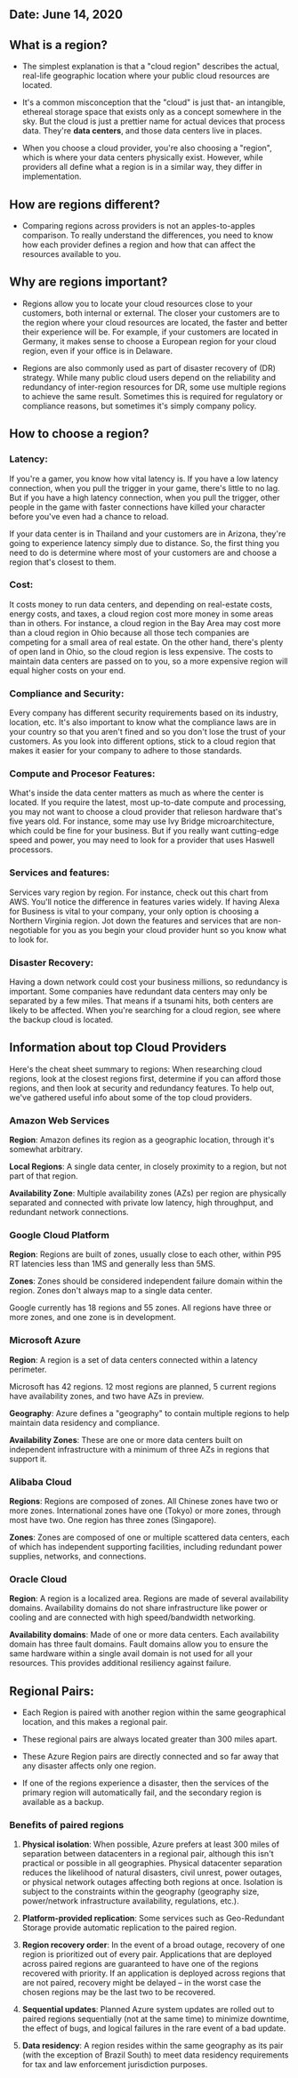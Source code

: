 ## Date: June 14, 2020

## What is a region? 

 - The simplest explanation is that a "cloud region" describes the actual, real-life geographic location where your public cloud resources are located. 

 - It's a common misconception that the "cloud" is just that- an intangible, ethereal storage space that exists only as a concept somewhere in the sky. But the cloud is just a prettier name for actual devices that process data. They're **data centers**, and those data centers live in places.

 - When you choose a cloud provider, you're also choosing a "region", which is where your data centers physically exist. However, while providers all define what a region is in a similar way, they differ in implementation. 

## How are regions different? 

 - Comparing regions across providers is not an apples-to-apples comparison. To really understand the differences, you need to know how each provider defines a region and how that can affect the resources available to you. 

## Why are regions important? 

 - Regions allow you to locate your cloud resources close to your customers, both internal or external. The closer your customers are to the region where your cloud resources are located, the faster and better their experience will be. For example, if your customers are located in Germany, it makes sense to choose a European region for your cloud region, even if your office is in Delaware. 

 - Regions are also commonly used as part of disaster recovery of (DR) strategy. While many public cloud users depend on the reliability and redundancy of inter-region resources for DR, some use multiple regions to achieve the same result. Sometimes this is required for regulatory or compliance reasons, but sometimes it's simply company policy. 

## How to choose a region? 

### Latency:


   If you're a gamer, you know how vital latency is. If you have a low latency connection, when you pull the trigger in your game, there's little to no lag. But if you have a high latency connection, when you pull the trigger, other people in the game with faster connections have killed your character before you've even had a chance to reload. 

   If your data center is in Thailand and your customers are in Arizona, they're going to experience latency simply due to distance. So, the first thing you need to do is determine where most of your customers are and choose a region that's closest to them. 

### Cost:


   It costs money to run data centers, and depending on real-estate costs, energy costs, and taxes, a cloud region cost more money in some areas than in others. For instance, a cloud region in the Bay Area may cost more than a cloud region in Ohio because all those tech companies are competing for a small area of real estate. On the other hand, there's plenty of open land in Ohio, so the cloud region is less expensive. The costs to maintain data centers are passed on to you, so a more expensive region will equal higher costs on your end. 

### Compliance and Security:


   Every company has different security requirements based on its industry, location, etc. It's also important to know what the compliance laws are in your country so that you aren't fined and so you don't lose the trust of your customers. As you look into different options, stick to a cloud region that makes it easier for your company to adhere to those standards. 

### Compute and Procesor Features:


   What's inside the data center matters as much as where the center is located. If you require the latest, most up-to-date compute and processing, you may not want to choose a cloud provider that relieson hardware that's five years old. For instance, some may use lvy Bridge microarchitecture, which could be fine for your business. But if you really want cutting-edge speed and power, you may need to look for a provider that uses Haswell processors. 

### Services and features:


   Services vary region by region. For instance, check out this chart from AWS. You'll notice the difference in features varies widely. If having Alexa for Business is vital to your company, your only option is choosing a Northern Virginia region. Jot down the features and services that are non-negotiable for you as you begin your cloud provider hunt so you know what to look for. 

### Disaster Recovery:


   Having a down network could cost your business millions, so redundancy is important. Some companies have redundant data centers may only be separated by a few miles. That means if a tsunami hits, both centers are likely to be affected. When you're searching for a cloud region, see where the backup cloud is located. 

## Information about top Cloud Providers

   Here's the cheat sheet summary to regions: When researching cloud regions, look at the closest regions first, determine if you can afford those regions, and then look at security and redundancy features. 
   To help out, we've gathered useful info about some of the top cloud providers. 

### Amazon Web Services

   **Region**: Amazon defines its region as a geographic location, through it's somewhat arbitrary. 

   **Local Regions**: A single data center, in closely proximity to a region, but not part of that region. 

   **Availability Zone**: Multiple availability zones (AZs) per region are physically separated and connected with private low latency, high throughput, and redundant network connections. 

### Google Cloud Platform

   **Region**: Regions are built of zones, usually close to each other, within P95 RT latencies less than 1MS and generally less than 5MS.

   **Zones**: Zones should be considered independent failure domain within the region. Zones don't always map to a single data center. 

   Google currently has 18 regions and 55 zones. All regions have three or more zones, and one zone is in development. 

### Microsoft Azure

   **Region**: A region is a set of data centers connected within a latency perimeter. 

   Microsoft has 42 regions. 12 most regions are planned, 5 current regions have availability zones, and two have AZs in preview. 

   **Geography**: Azure defines a "geography" to contain multiple regions to help maintain data residency and compliance. 

   **Availability Zones**: These are one or more data centers built on independent infrastructure with a minimum of three AZs in regions that support it. 

### Alibaba Cloud

   **Regions**: Regions are composed of zones. All Chinese zones have two or more zones. International zones have one (Tokyo) or more zones, through most have two. One region has three zones (Singapore). 
  
   **Zones**: Zones are composed of one or multiple scattered data centers, each of which has independent supporting facilities, including redundant power supplies, networks, and connections.

### Oracle Cloud

   **Region**: A region is a localized area. Regions are made of several availability domains. Availability domains do not share infrastructure like power or cooling and are connected with high speed/bandwidth networking.

   **Availability domains**: Made of one or more data centers. Each availability domain has three fault domains. Fault domains allow you to ensure the same hardware within a single avail domain is not used for all your resources. This provides additional resiliency against failure.

## Regional Pairs:

 - Each Region is paired with another region within the same geographical location, and this makes a regional pair.

 - These regional pairs are always located greater than 300 miles apart.

 - These Azure Region pairs are directly connected and so far away that any disaster affects only one region.

 - If one of the regions experience a disaster, then the services of the primary region will automatically fail, and the secondary region is available as a backup.

### Benefits of paired regions

 1. **Physical isolation**: When possible, Azure prefers at least 300 miles of separation between datacenters in a regional pair, although this isn't practical or possible in all geographies. Physical datacenter separation reduces the likelihood of natural disasters, civil unrest, power outages, or physical network outages affecting both regions at once. Isolation is subject to the constraints within the geography (geography size, power/network infrastructure availability, regulations, etc.).

 2. **Platform-provided replication**: Some services such as Geo-Redundant Storage provide automatic replication to the paired region.

 3. **Region recovery order**: In the event of a broad outage, recovery of one region is prioritized out of every pair. Applications that are deployed across paired regions are guaranteed to have one of the regions recovered with priority. If an application is deployed across regions that are not paired, recovery might be delayed – in the worst case the chosen regions may be the last two to be recovered.

 4. **Sequential updates**: Planned Azure system updates are rolled out to paired regions sequentially (not at the same time) to minimize downtime, the effect of bugs, and logical failures in the rare event of a bad update.

 5. **Data residency**: A region resides within the same geography as its pair (with the exception of Brazil South) to meet data residency requirements for tax and law enforcement jurisdiction purposes.

